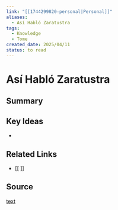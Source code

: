 ```yaml
---
link: "[[1744299820-personal|Personal]]"
aliases:
  - Así Habló Zaratustra
tags:
  - Knowledge
  - Tome
created_date: 2025/04/11
status: to read
---
```

# Así Habló Zaratustra

## Summary


## Key Ideas
- 

## Related Links
- [[ ]]

## Source
[text](url) 
